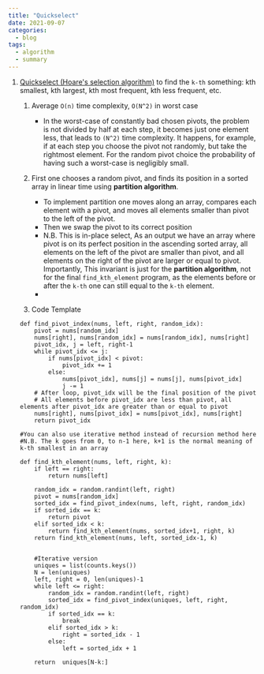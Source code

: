 ```yaml
---
title: "Quickselect"
date: 2021-09-07
categories:
  - blog
tags:
  - algorithm
  - summary
---
```


1. [Quickselect (Hoare's selection algorithm)][Quickselect] to find the `k-th` something: kth smallest, kth largest, kth most frequent, kth less frequent, etc.
    1. Average `O(n)` time complexity, `O(N^2)` in worst case
        * In the worst-case of constantly bad chosen pivots, the problem is not divided by half at each step, it becomes just one element less, that leads to `(N^2)` time complexity. It happens, for example, if at each step you choose the pivot not randomly, but take the rightmost element. For the random pivot choice the probability of having such a worst-case is negligibly small.
    2. First one chooses a random pivot, and finds its position in a sorted array in linear time using **partition algorithm**.
        * To implement partition one moves along an array, compares each element with a pivot, and moves all elements smaller than pivot to the left of the pivot.
        * Then we swap the pivot to its correct position
        * N.B. This is in-place select, As an output we have an array where pivot is on its perfect position in the ascending sorted array, all elements on the left of the pivot are smaller than pivot, and all elements on the right of the pivot are larger or equal to pivot. Importantly, This invariant is just for the **partition algorithm**, not for the final `find_kth_element` program, as the elements before or after the `k-th` one can still equal to the `k-th` element.
        * 

    3. Code Template

    ```
    def find_pivot_index(nums, left, right, random_idx):
        pivot = nums[random_idx]
        nums[right], nums[random_idx] = nums[random_idx], nums[right]
        pivot_idx, j = left, right-1
        while pivot_idx <= j:
            if nums[pivot_idx] < pivot:
                pivot_idx += 1
            else:
                nums[pivot_idx], nums[j] = nums[j], nums[pivot_idx]
                j -= 1
        # After loop, pivot_idx will be the final position of the pivot
        # All elements before pivot_idx are less than pivot, all elements after pivot_idx are greater than or equal to pivot
        nums[right], nums[pivot_idx] = nums[pivot_idx], nums[right]
        return pivot_idx
        
    #You can also use iterative method instead of recursion method here
    #N.B. The k goes from 0, to n-1 here, k+1 is the normal meaning of k-th smallest in an array

    def find_kth_element(nums, left, right, k):
        if left == right:
            return nums[left]
        
        random_idx = random.randint(left, right)
        pivot = nums[random_idx]
        sorted_idx = find_pivot_index(nums, left, right, random_idx)
        if sorted_idx == k:
            return pivot
        elif sorted_idx < k:
            return find_kth_element(nums, sorted_idx+1, right, k)
        return find_kth_element(nums, left, sorted_idx-1, k)        


        #Iterative version
        uniques = list(counts.keys())
        N = len(uniques)
        left, right = 0, len(uniques)-1
        while left <= right:
            random_idx = random.randint(left, right)
            sorted_idx = find_pivot_index(uniques, left, right, random_idx)
            if sorted_idx == k:
                break
            elif sorted_idx > k:
                right = sorted_idx - 1
            else:
                left = sorted_idx + 1
        
        return  uniques[N-k:]

    ```    



[Quickselect]: https://leetcode.com/problems/kth-largest-element-in-an-array/solution/

